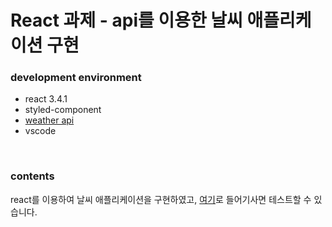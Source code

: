 # React 과제 - api를 이용한 날씨 애플리케이션 구현

### development environment

- react 3.4.1
- styled-component
- [weather api](https://www.data.go.kr/data/15057682/openapi.do)
- vscode

<br>

### contents

react를 이용하여 날씨 애플리케이션을 구현하였고, [여기](http://bomi94436.github.io/weather-app)로 들어기사면 테스트할 수 있습니다.
